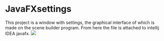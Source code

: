 # JavaFXsettings
This project is a window with settings, the graphical interface of which is made on the scene builder program. From here the file is attached to intellij IDEA javafx.
![](https://imgur.com/a/t8ZSvZq.jpg)
